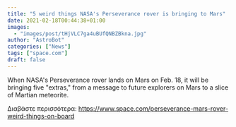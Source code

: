 ```yaml
---
title: "5 weird things NASA's Perseverance rover is bringing to Mars"
date: 2021-02-18T00:44:38+01:00
images:
  - "images/post/tHjVLC7ga4uBUfQNBZBkna.jpg"
author: "AstroBot"
categories: ["News"]
tags: ["space.com"]
draft: false
---
```


When NASA's Perseverance rover lands on Mars on Feb. 18, it will be bringing five "extras," from a message to future explorers on Mars to a slice of Martian meteorite. 

Διαβάστε περισσότερα: https://www.space.com/perseverance-mars-rover-weird-things-on-board
